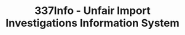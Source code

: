 ---
layout: default
bigquery: https://console.cloud.google.com/bigquery?p=patents-public-data&d=usitc_investigations&page=dataset&project=sheets-management-319211
citation: US International Trade Commission 337Info Unfair Import Investigations Information
  System
contributors: US International Trade Comission
cost: None
description: US International Trade Commission 337Info Unfair Import Investigations
  Information System contains data on investigations done under Section 337. Section
  337 declares the infringement of certain statutory intellectual property rights
  and other forms of unfair competition in import trade to be unlawful practices.
  Most Section 337 investigations involve allegations of patent or registered trademark
  infringement.
documentation: FAQ and tutorial available on the site
last_edit: 04/09/2022, 13:50:11
location: https://pubapps2.usitc.gov/337external/
maintained_by: US International Trade Comission
schema_fields:
- currentActiveALJ
- patentNumbers
- docketNo
- markmanHearing
- trademarkNumbers
- investigationNo
- teoProceedingInvolved
- aljAssigned
- finalIdOnViolationIssue
- gcAttorney
- copyrightNumbers
- title
- cafcAppeals
- targetDate
- finalIdOnViolationDue
- id
- ouiiParticipation
- scheduledStartDateEvidHear
- teoReliefGranted
- invUnfairAct
- lastUpdated
- investigationType
- dateOfPublicationFrNotice
- endDateMarkmanHearing
- publication_number
- currentStatus
- patentNumber
- actualStartDateEvidHear
- scheduledEndDateEvidHear
- complainant
- issueDateOtherNonFinal
- finalDetNoViolation
- respondent
- dateCreated
- dateComplaintFiled
- startDateMarkmanHearing
- internalRemand
- teoIdIssueDate
- htsNumbers
- teoIdDueDate
- actualEndDateEvidHear
- finalDetViolation
- investigationTermDate
- ouiiAttorney
shortname: unfair_import_investigations
tags:
- import
- legal
- trade
timeframe: 2008-2021 (prior to 2008 downloadable as a JSON file)
title: 337Info - Unfair Import Investigations Information System
uuid: 2721f5ec-e599-4890-9265-9706719fc71e
---